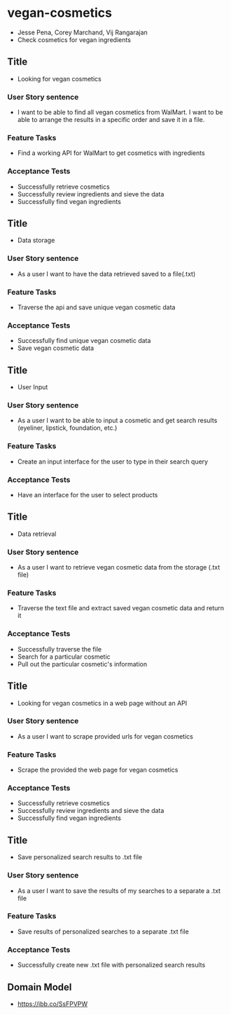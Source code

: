 # vegan-cosmetics
* Jesse Pena, Corey Marchand, Vij Rangarajan
* Check cosmetics for vegan ingredients

## Title
* Looking for vegan cosmetics
### User Story sentence
* I want to be able to find all vegan cosmetics from WalMart. I want to be able to arrange the results in a specific order and save it in a file.
### Feature Tasks
* Find a working API for WalMart to get cosmetics with ingredients
### Acceptance Tests
* Successfully retrieve cosmetics
* Successfully review ingredients and sieve the data
* Successfully find vegan ingredients 

## Title
* Data storage
### User Story sentence
* As a user I want to have the data retrieved saved to a file(.txt)
### Feature Tasks
* Traverse the api and save unique vegan cosmetic data 
### Acceptance Tests
* Successfully find unique vegan cosmetic data
* Save vegan cosmetic data

## Title
* User Input
### User Story sentence
* As a user I want to be able to input a cosmetic and get search results (eyeliner, lipstick, foundation, etc.)
### Feature Tasks
* Create an input interface for the user to type in their search query
### Acceptance Tests
* Have an interface for the user to select products

## Title
* Data retrieval
### User Story sentence
* As a user I want to retrieve vegan cosmetic data from the storage (.txt file)
### Feature Tasks
* Traverse the text file and extract saved vegan cosmetic data and return it
### Acceptance Tests
* Successfully traverse the file 
* Search for a particular cosmetic
* Pull out the particular cosmetic's information

## Title
* Looking for vegan cosmetics in a web page without an API
### User Story sentence
* As a user I want to scrape provided urls for vegan cosmetics
### Feature Tasks
* Scrape the provided the web page for vegan cosmetics
### Acceptance Tests
* Successfully retrieve cosmetics
* Successfully review ingredients and sieve the data
* Successfully find vegan ingredients 

## Title
* Save personalized search results to .txt file
### User Story sentence
* As a user I want to save the results of my searches to a separate a .txt file
### Feature Tasks
* Save results of personalized searches to a separate .txt file
### Acceptance Tests
* Successfully create new .txt file with personalized search results

## Domain Model
* https://ibb.co/SsFPVPW

